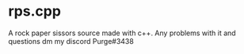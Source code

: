 # rps.cpp
A rock paper sissors source made with c++. Any problems with it and questions dm my discord Purge#3438
